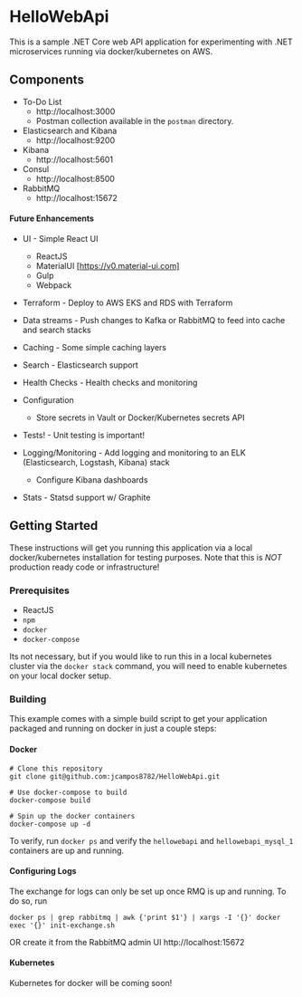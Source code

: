 # HelloWebApi

This is a sample .NET Core web API application for experimenting with .NET microservices
running via docker/kubernetes on AWS.

## Components
* To-Do List
  * http://localhost:3000
  * Postman collection available in the `postman` directory.
* Elasticsearch and Kibana
  * http://localhost:9200
* Kibana
  * http://localhost:5601
* Consul
  * http://localhost:8500
* RabbitMQ
  * http://localhost:15672


#### Future Enhancements

* UI - Simple React UI
  * ReactJS
  * MaterialUI [https://v0.material-ui.com]
  * Gulp
  * Webpack

* Terraform - Deploy to AWS EKS and RDS with Terraform
* Data streams - Push changes to Kafka or RabbitMQ to feed into cache and search stacks
* Caching - Some simple caching layers
* Search - Elasticsearch support
* Health Checks - Health checks and monitoring
* Configuration
  * Store secrets in Vault or Docker/Kubernetes secrets API
* Tests! - Unit testing is important!
* Logging/Monitoring - Add logging and monitoring to an ELK (Elasticsearch, Logstash, Kibana) stack
  * Configure Kibana dashboards
* Stats - Statsd support w/ Graphite

## Getting Started

These instructions will get you running this application via a local docker/kubernetes installation
for testing purposes. Note that this is *NOT* production ready code or infrastructure!

### Prerequisites

* ReactJS
* `npm`
* `docker`
* `docker-compose`

Its not necessary, but if you would like to run this in a local kubernetes cluster via the
`docker stack` command, you will need to enable kubernetes on your local docker setup.

### Building

This example comes with a simple build script to get your application packaged and running on
docker in just a couple steps:

#### Docker
```
# Clone this repository
git clone git@github.com:jcampos8782/HelloWebApi.git

# Use docker-compose to build
docker-compose build

# Spin up the docker containers
docker-compose up -d
```

To verify, run `docker ps` and verify the `hellowebapi` and `hellowebapi_mysql_1` containers are up and running.

#### Configuring Logs
The exchange for logs can only be set up once RMQ is up and running. To do so, run
```
docker ps | grep rabbitmq | awk {'print $1'} | xargs -I '{}' docker exec '{}' init-exchange.sh
```
OR create it from the RabbitMQ admin UI http://localhost:15672

#### Kubernetes

Kubernetes for docker will be coming soon!
